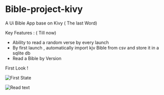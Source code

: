 # Bible-project-kivy
A Ui Bible App base on Kivy ( The last Word)

Key Features : ( Till now)

* Ability to read a random verse by every launch
* By first launch , automatically import kjv Bible from csv and store it in a sqlite db
* Read a Bible by Version

First Look !

![First State](https://user-images.githubusercontent.com/44752497/151626888-55d3cab6-893d-4cf1-b17a-50ed65a2da47.png)


![Read  text](https://user-images.githubusercontent.com/44752497/151959353-b0fec7f6-8c2d-4094-b499-b430d7a446f1.png)
